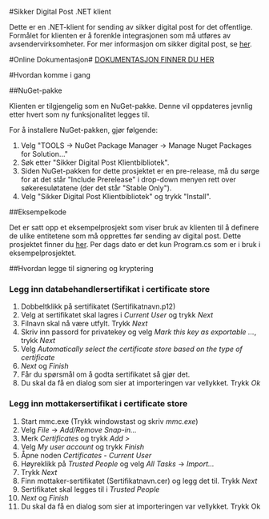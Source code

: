 #Sikker Digital Post .NET klient

Dette er en .NET-klient for sending av sikker digital post for det offentlige. Formålet for klienten er å forenkle integrasjonen 
som må utføres av avsendervirksomheter. For mer informasjon om sikker digital post, se [her](http://begrep.difi.no/SikkerDigitalPost/).

#Online Dokumentasjon#
[DOKUMENTASJON FINNER DU HER](http://difi.github.io/sikker-digital-post-net-klient)

#Hvordan komme i gang

##NuGet-pakke

Klienten er tilgjengelig som en NuGet-pakke. Denne vil oppdateres jevnlig etter hvert som ny funksjonalitet legges til.

For å installere NuGet-pakken, gjør følgende:

1. Velg "TOOLS -> NuGet Package Manager -> Manage Nuget Packages for Solution..."
2. Søk etter "Sikker Digital Post Klientbibliotek".
3. Siden NuGet-pakken for dette prosjektet er en pre-release, må du sørge for at det står "Include Prerelease" i drop-down menyen rett over søkeresuløtatene (der det står "Stable Only").
4. Velg "Sikker Digital Post Klientbibliotek" og trykk "Install".

##Eksempelkode

Det er satt opp et eksempelprosjekt som viser bruk av klienten til å definere de ulike entitetene som må opprettes før sending av digital post. 
Dette prosjektet finner du [her](https://github.com/difi/sikker-digital-post-net-klient-demo). Per dags dato er det kun Program.cs som er i bruk i eksempelprosjektet.


##Hvordan legge til signering og kryptering

### Legg inn databehandlersertifikat i certificate store

1.  Dobbeltklikk på sertifikatet (Sertifikatnavn.p12)
2.  Velg at sertifikatet skal lagres i _Current User_ og trykk _Next_
3.  Filnavn skal nå være utfylt. Trykk _Next_
4.  Skriv inn passord for privatekey og velg _Mark this key as exportable ..._, trykk _Next_
5.  Velg _Automatically select the certificate store based on the type of certificate_
6.  _Next_ og _Finish_
7.  Får du spørsmål om å godta sertifikatet så gjør det.
8.  Du skal da få en dialog som sier at importeringen var vellykket. Trykk _Ok_


### Legg inn mottakersertifikat i certificate store

1.  Start mmc.exe (Trykk windowstast og skriv _mmc.exe_)
2.  Velg _File_ -> _Add/Remove Snap-in..._ 
3.  Merk _Certificates_ og trykk _Add >_
4.  Velg _My user account_ og trykk _Finish_
5.  Åpne noden _Certificates - Current User_
6.  Høyreklikk på _Trusted People_ og velg _All Tasks_ -> _Import..._
7.  Trykk _Next_
8.  Finn mottaker-sertifikatet (Sertifikatnavn.cer) og legg det til. Trykk _Next_
9.  Sertifikatet skal legges til i _Trusted People_
10. _Next_ og _Finish_
11. Du skal da få en dialog som sier at importeringen var vellykket. Trykk Ok

